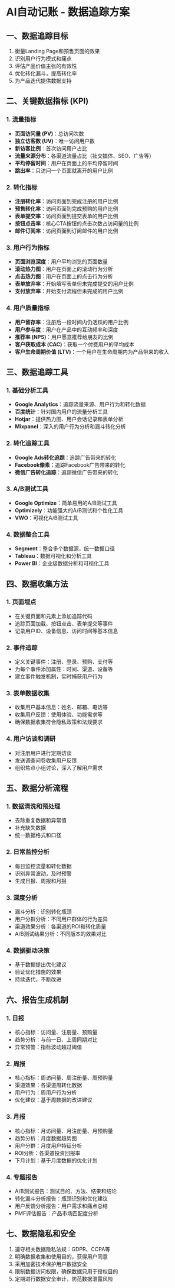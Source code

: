 # AI自动记账 - 数据追踪方案

## 一、数据追踪目标
1. 衡量Landing Page和预售页面的效果
2. 识别用户行为模式和痛点
3. 评估产品价值主张的有效性
4. 优化转化漏斗，提高转化率
5. 为产品迭代提供数据支持

## 二、关键数据指标 (KPI)

### 1. 流量指标
- **页面访问量 (PV)**：总访问次数
- **独立访客数 (UV)**：唯一访问用户数
- **新访客比例**：首次访问用户占比
- **流量来源分布**：各渠道流量占比（社交媒体、SEO、广告等）
- **平均停留时间**：用户在页面上的平均停留时间
- **跳出率**：只访问一个页面就离开的用户比例

### 2. 转化指标
- **注册转化率**：访问页面到完成注册的用户比例
- **预售转化率**：访问页面到完成预购的用户比例
- **表单提交率**：访问页面到提交表单的用户比例
- **按钮点击率**：核心CTA按钮的点击次数占访问量的比例
- **邮件订阅率**：访问页面到订阅邮件的用户比例

### 3. 用户行为指标
- **页面浏览深度**：用户平均浏览的页面数量
- **滚动热力图**：用户在页面上的滚动行为分析
- **点击热力图**：用户在页面上的点击行为分析
- **表单放弃率**：开始填写表单但未完成提交的用户比例
- **支付放弃率**：开始支付流程但未完成的用户比例

### 4. 用户质量指标
- **用户留存率**：注册后一段时间内仍活跃的用户比例
- **用户参与度**：用户在产品中的互动频率和深度
- **推荐率 (NPS)**：用户愿意推荐给朋友的比例
- **客户获取成本 (CAC)**：获取一个付费用户的平均成本
- **客户生命周期价值 (LTV)**：一个用户在生命周期内为产品带来的收入

## 三、数据追踪工具

### 1. 基础分析工具
- **Google Analytics**：追踪流量来源、用户行为和转化数据
- **百度统计**：针对国内用户的流量分析工具
- **Hotjar**：提供热力图、用户会话记录和表单分析
- **Mixpanel**：深入的用户行为分析和漏斗转化分析

### 2. 转化追踪工具
- **Google Ads转化追踪**：追踪广告带来的转化
- **Facebook像素**：追踪Facebook广告带来的转化
- **微信广告转化追踪**：追踪微信广告带来的转化

### 3. A/B测试工具
- **Google Optimize**：简单易用的A/B测试工具
- **Optimizely**：功能强大的A/B测试和个性化工具
- **VWO**：可视化A/B测试工具

### 4. 数据整合工具
- **Segment**：整合多个数据源，统一数据口径
- **Tableau**：数据可视化和分析工具
- **Power BI**：企业级数据分析和可视化工具

## 四、数据收集方法

### 1. 页面埋点
- 在关键页面和元素上添加追踪代码
- 追踪页面加载、按钮点击、表单提交等事件
- 记录用户ID、设备信息、访问时间等基本信息

### 2. 事件追踪
- 定义关键事件：注册、登录、预购、支付等
- 为每个事件添加属性：时间、渠道、设备等
- 建立事件触发机制，实时捕获用户行为

### 3. 表单数据收集
- 收集用户基本信息：姓名、邮箱、电话等
- 收集用户反馈：使用体验、功能需求等
- 确保数据收集符合隐私政策和法规要求

### 4. 用户访谈和调研
- 对注册用户进行定期访谈
- 发送调查问卷收集用户反馈
- 组织焦点小组讨论，深入了解用户需求

## 五、数据分析流程

### 1. 数据清洗和预处理
- 去除重复数据和异常值
- 补充缺失数据
- 统一数据格式和口径

### 2. 日常监控分析
- 每日监控流量和转化数据
- 识别异常波动，及时预警
- 生成日报、周报和月报

### 3. 深度分析
- 漏斗分析：识别转化瓶颈
- 用户分群分析：不同用户群体的行为差异
- 渠道效果分析：各渠道的ROI和转化质量
- A/B测试结果分析：不同版本的效果对比

### 4. 数据驱动决策
- 基于数据提出优化建议
- 验证优化措施的效果
- 持续迭代，不断改进

## 六、报告生成机制

### 1. 日报
- 核心指标：访问量、注册量、预购量
- 趋势分析：与前一日、上周同期对比
- 异常预警：指标波动超过阈值

### 2. 周报
- 核心指标：周访问量、周注册量、周预购量
- 渠道效果：各渠道周转化数据
- 用户行为：周用户行为分析
- 优化建议：基于周数据的改进建议

### 3. 月报
- 核心指标：月访问量、月注册量、月预购量
- 趋势分析：月度数据趋势图
- 用户分群：月度用户特征分析
- ROI分析：各渠道投资回报率
- 下月计划：基于月度数据的优化计划

### 4. 专题报告
- A/B测试报告：测试目的、方法、结果和结论
- 转化漏斗分析报告：瓶颈识别和优化建议
- 用户反馈分析报告：用户需求和痛点总结
- PMF评估报告：产品市场匹配度分析

## 七、数据隐私和安全
1. 遵守相关数据隐私法规：GDPR、CCPA等
2. 明确数据收集和使用目的，获得用户同意
3. 采用加密技术保护用户数据安全
4. 限制数据访问权限，确保数据只用于授权目的
5. 定期进行数据安全审计，防范数据泄露风险